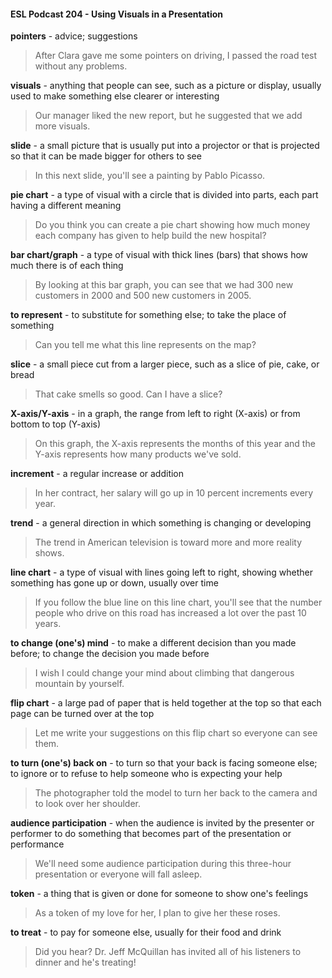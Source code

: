 #### ESL Podcast 204 - Using Visuals in a Presentation

**pointers** - advice; suggestions

> After Clara gave me some pointers on driving, I passed the road test without
any problems.

**visuals** - anything that people can see, such as a picture or display, usually
used to make something else clearer or interesting

> Our manager liked the new report, but he suggested that we add more visuals.

**slide** - a small picture that is usually put into a projector or that is projected so
that it can be made bigger for others to see

> In this next slide, you'll see a painting by Pablo Picasso.

**pie chart** - a type of visual with a circle that is divided into parts, each part
having a different meaning

> Do you think you can create a pie chart showing how much money each
company has given to help build the new hospital?

**bar chart/graph** - a type of visual with thick lines (bars) that shows how much
there is of each thing

> By looking at this bar graph, you can see that we had 300 new customers in
2000 and 500 new customers in 2005.

**to represent** - to substitute for something else; to take the place of something

> Can you tell me what this line represents on the map?

**slice** - a small piece cut from a larger piece, such as a slice of pie, cake, or
bread

> That cake smells so good. Can I have a slice?

**X-axis/Y-axis** - in a graph, the range from left to right (X-axis) or from bottom to
top (Y-axis)

> On this graph, the X-axis represents the months of this year and the Y-axis
represents how many products we've sold.

**increment** - a regular increase or addition

> In her contract, her salary will go up in 10 percent increments every year.

**trend** - a general direction in which something is changing or developing

> The trend in American television is toward more and more reality shows.

**line chart** - a type of visual with lines going left to right, showing whether
something has gone up or down, usually over time

> If you follow the blue line on this line chart, you'll see that the number people
who drive on this road has increased a lot over the past 10 years.

**to change (one's) mind** - to make a different decision than you made before; to
change the decision you made before

> I wish I could change your mind about climbing that dangerous mountain by
yourself.

**flip chart** - a large pad of paper that is held together at the top so that each
page can be turned over at the top

> Let me write your suggestions on this flip chart so everyone can see them.

**to turn (one's) back on** - to turn so that your back is facing someone else; to
ignore or to refuse to help someone who is expecting your help

> The photographer told the model to turn her back to the camera and to look
over her shoulder.

**audience participation** - when the audience is invited by the presenter or
performer to do something that becomes part of the presentation or performance

> We'll need some audience participation during this three-hour presentation or
everyone will fall asleep.

**token** - a thing that is given or done for someone to show one's feelings

> As a token of my love for her, I plan to give her these roses.

**to treat** - to pay for someone else, usually for their food and drink

> Did you hear? Dr. Jeff McQuillan has invited all of his listeners to dinner and
he's treating!

